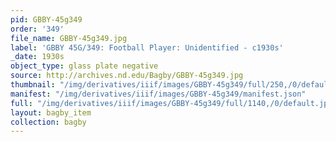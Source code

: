 ```yaml
---
pid: GBBY-45g349
order: '349'
file_name: GBBY-45g349.jpg
label: 'GBBY 45G/349: Football Player: Unidentified - c1930s'
_date: 1930s
object_type: glass plate negative
source: http://archives.nd.edu/Bagby/GBBY-45g349.jpg
thumbnail: "/img/derivatives/iiif/images/GBBY-45g349/full/250,/0/default.jpg"
manifest: "/img/derivatives/iiif/images/GBBY-45g349/manifest.json"
full: "/img/derivatives/iiif/images/GBBY-45g349/full/1140,/0/default.jpg"
layout: bagby_item
collection: bagby
---
```

